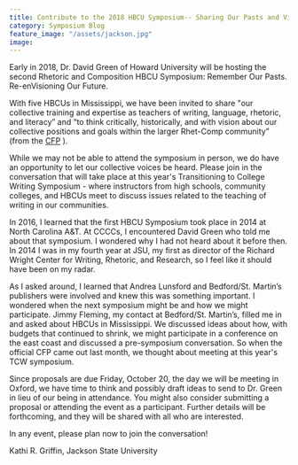 ```yaml
---
title: Contribute to the 2018 HBCU Symposium-- Sharing Our Pasts and Visions for Our Future
category: Symposium Blog
feature_image: "/assets/jackson.jpg"
image: 
---
```


Early in 2018, Dr. David Green of Howard University will be hosting the second Rhetoric and Composition HBCU Symposium: Remember Our Pasts. Re-enVisioning Our Future. 

<!-- more -->
 
With five HBCUs in Mississippi, we have been invited to share "our collective training and expertise as teachers of writing, language, rhetoric, and literacy” and “to think critically, historically, and with vision about our collective positions and goals within the larger Rhet-Comp community” (from the [CFP](https://community.macmillan.com/docs/DOC-8089-call-for-papers-rhet-comp-hbcu-symposium) ). 
 
While we may not be able to attend the symposium in person, we do have an opportunity to let our collective voices be heard. Please join in the conversation that will take place at this year's Transitioning to College Writing Symposium - where instructors from high schools, community colleges, and HBCUs meet to discuss issues related to the teaching of writing in our communities.  
 
In 2016, I learned that the first HBCU Symposium took place in 2014 at North Carolina A&T. At CCCCs, I encountered David Green who told me about that symposium. I wondered why I had not heard about it before then. In 2014 I was in my fourth year at JSU, my first as director of the Richard Wright Center for Writing, Rhetoric, and Research, so I feel like it should have been on my radar. 
 
As I asked around, I learned that Andrea Lunsford and Bedford/St. Martin’s publishers were involved and knew this was something important. I wondered when the next symposium might be and how we might participate. Jimmy Fleming, my contact at Bedford/St. Martin’s, filled me in and asked about HBCUs in Mississippi. We discussed ideas about how, with budgets that continued to shrink, we might participate in a conference on the east coast and discussed a pre-symposium conversation. So when the official CFP came out last month, we thought about meeting at this year's TCW symposium.
 
Since proposals are due Friday, October 20, the day we will be meeting in Oxford, we have time to think and possibly draft ideas to send to Dr. Green in lieu of our being in attendance. You might also consider submitting a proposal or attending the event as a participant. Further details will be forthcoming, and they will be shared with all who are interested.
 
In any event, please plan now to join the conversation!

Kathi R. Griffin, Jackson State University 
